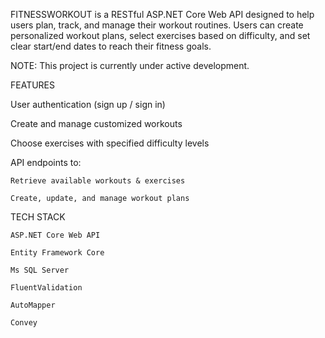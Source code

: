 FITNESSWORKOUT is a RESTful ASP.NET Core Web API designed to help users plan, track, and manage their workout routines. Users can create personalized workout plans, select exercises based on difficulty, and set clear start/end dates to reach their fitness goals.

NOTE: This project is currently under active development.

FEATURES

User authentication (sign up / sign in)

Create and manage customized workouts

Choose exercises with specified difficulty levels

API endpoints to:

    Retrieve available workouts & exercises
    
    Create, update, and manage workout plans
TECH STACK

    ASP.NET Core Web API
    
    Entity Framework Core 
    
    Ms SQL Server 
    
    FluentValidation 
    
    AutoMapper 
    
    Convey 
